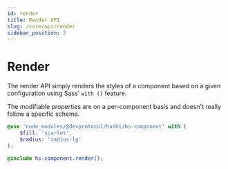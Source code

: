 ```yaml
---
id: render
title: Render API
slug: /core/api/render
sidebar_position: 2
---
```

# Render
The render API simply renders the styles of a component based on a given configuration using Sass' `with ()` feature.

The modifiable properties are on a per-component basis and doesn't really follow a specific schema.

```scss
@use 'node_modules/@devprotocol/hashi/hs-component' with (
    $fill: 'scarlet',
    $radius: 'radius-lg'
);

@include hs-component.render();
```